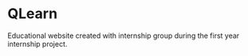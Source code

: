 # QLearn
Educational website created with internship group during the first year internship project.
